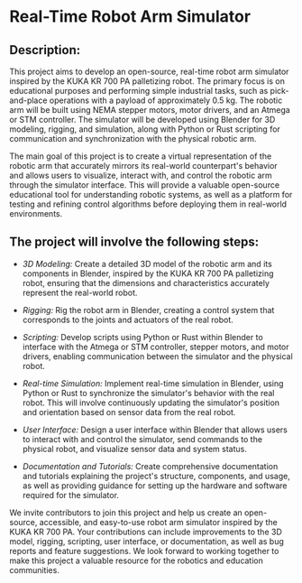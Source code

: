 # Real-Time Robot Arm Simulator

## Description:

This project aims to develop an open-source, real-time robot arm simulator inspired by the KUKA KR 700 PA palletizing robot. The primary focus is on educational purposes and performing simple industrial tasks, such as pick-and-place operations with a payload of approximately 0.5 kg. The robotic arm will be built using NEMA stepper motors, motor drivers, and an Atmega or STM controller. The simulator will be developed using Blender for 3D modeling, rigging, and simulation, along with Python or Rust scripting for communication and synchronization with the physical robotic arm.

The main goal of this project is to create a virtual representation of the robotic arm that accurately mirrors its real-world counterpart's behavior and allows users to visualize, interact with, and control the robotic arm through the simulator interface. This will provide a valuable open-source educational tool for understanding robotic systems, as well as a platform for testing and refining control algorithms before deploying them in real-world environments.

## The project will involve the following steps:

- *3D Modeling:* Create a detailed 3D model of the robotic arm and its components in Blender, inspired by the KUKA KR 700 PA palletizing robot, ensuring that the dimensions and characteristics accurately represent the real-world robot.

- *Rigging:* Rig the robot arm in Blender, creating a control system that corresponds to the joints and actuators of the real robot.

- *Scripting:* Develop scripts using Python or Rust within Blender to interface with the Atmega or STM controller, stepper motors, and motor drivers, enabling communication between the simulator and the physical robot.

- *Real-time Simulation:* Implement real-time simulation in Blender, using Python or Rust to synchronize the simulator's behavior with the real robot. This will involve continuously updating the simulator's position and orientation based on sensor data from the real robot.

- *User Interface:* Design a user interface within Blender that allows users to interact with and control the simulator, send commands to the physical robot, and visualize sensor data and system status.

- *Documentation and Tutorials:* Create comprehensive documentation and tutorials explaining the project's structure, components, and usage, as well as providing guidance for setting up the hardware and software required for the simulator.

We invite contributors to join this project and help us create an open-source, accessible, and easy-to-use robot arm simulator inspired by the KUKA KR 700 PA. Your contributions can include improvements to the 3D model, rigging, scripting, user interface, or documentation, as well as bug reports and feature suggestions. We look forward to working together to make this project a valuable resource for the robotics and education communities.
